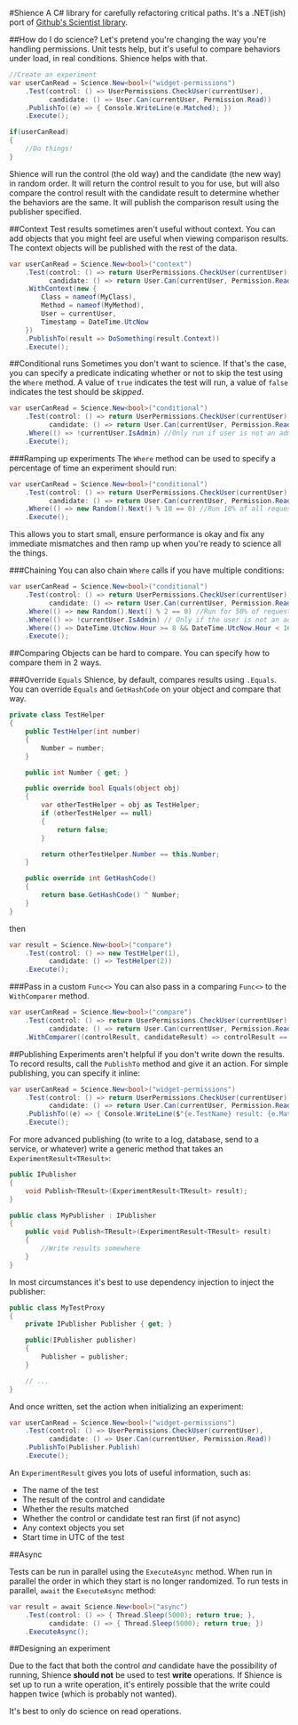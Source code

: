 ﻿#Shience
A C# library for carefully refactoring critical paths. It's a .NET(ish) port of [Github's Scientist library](https://github.com/github/scientist).

##How do I do science?
Let's pretend you're changing the way you're handling permissions. Unit tests help, but it's useful to compare behaviors under load, in real conditions. Shience helps with that.

```csharp
//Create an experiment
var userCanRead = Science.New<bool>("widget-permissions")
    .Test(control: () => UserPermissions.CheckUser(currentUser), 
          candidate: () => User.Can(currentUser, Permission.Read))
    .PublishTo((e) => { Console.WriteLine(e.Matched); })
    .Execute();

if(userCanRead)
{
    //Do things!
}
```

Shience will run the control (the old way) and the candidate (the new way) in random order. It will return the control result to you for use, but will also compare the control result with the candidate result to determine whether the behaviors are the same. It will publish the comparison result using the publisher specified.

##Context
Test results sometimes aren't useful without context. You can add objects that you might feel are useful when viewing comparison results. The context objects will be published with the rest of the data.

```csharp
var userCanRead = Science.New<bool>("context")
    .Test(control: () => return UserPermissions.CheckUser(currentUser), 
          candidate: () => return User.Can(currentUser, Permission.Read))
    .WithContext(new { 
        Class = nameof(MyClass),
        Method = nameof(MyMethod),
        User = currentUser,  
        Timestamp = DateTime.UtcNow 
    })
    .PublishTo(result => DoSomething(result.Context))
    .Execute();
```

##Conditional runs
Sometimes you don't want to science. If that's the case, you can specify a predicate indicating whether or not to skip the test using the `Where` method. A value of `true` indicates the test will run, a value of `false` indicates the test should be *skipped*.

```csharp
var userCanRead = Science.New<bool>("conditional")
    .Test(control: () => return UserPermissions.CheckUser(currentUser),
          candidate: () => return User.Can(currentUser, Permission.Read))
    .Where(() => !currentUser.IsAdmin) //Only run if user is not an admin
    .Execute();
```

###Ramping up experiments
The `Where` method can be used to specify a percentage of time an experiment should run:

```csharp
var userCanRead = Science.New<bool>("conditional")
    .Test(control: () => return UserPermissions.CheckUser(currentUser),
          candidate: () => return User.Can(currentUser, Permission.Read))
    .Where(() => new Random().Next() % 10 == 0) //Run 10% of all requests
    .Execute();
```

This allows you to start small, ensure performance is okay and fix any immediate mismatches and then ramp up when you're ready to science all the things.

###Chaining
You can also chain `Where` calls if you have multiple conditions:

```csharp
var userCanRead = Science.New<bool>("conditional")
    .Test(control: () => return UserPermissions.CheckUser(currentUser),
          candidate: () => return User.Can(currentUser, Permission.Read))
    .Where(() => new Random().Next() % 2 == 0) //Run for 50% of requests
    .Where(() => !currentUser.IsAdmin) // Only if the user is not an admin
    .Where(() => DateTime.UtcNow.Hour >= 8 && DateTime.UtcNow.Hour < 16) //Don't run at peak hours
    .Execute();
```

##Comparing
Objects can be hard to compare. You can specify how to compare them in 2 ways.

###Override `Equals`
Shience, by default, compares results using `.Equals`. You can override `Equals` and `GetHashCode` on your object and compare that way.

```csharp
private class TestHelper
{
    public TestHelper(int number)
    {
        Number = number;
    }

    public int Number { get; }

    public override bool Equals(object obj)
    {
        var otherTestHelper = obj as TestHelper;
        if (otherTestHelper == null)
        {
            return false;
        }

        return otherTestHelper.Number == this.Number;
    }

    public override int GetHashCode()
    {
        return base.GetHashCode() ^ Number;
    }
}
```

then

```csharp
var result = Science.New<bool>("compare")
    .Test(control: () => new TestHelper(1),
          candidate: () => TestHelper(2))
    .Execute();
```

###Pass in a custom `Func<>`
You can also pass in a comparing `Func<>` to the `WithComparer` method.

```csharp
var userCanRead = Science.New<bool>("compare")
    .Test(control: () => return UserPermissions.CheckUser(currentUser), 
          candidate: () => return User.Can(currentUser, Permission.Read))
    .WithComparer((controlResult, candidateResult) => controlResult == candidateResult);
```

##Publishing
Experiments aren't helpful if you don't write down the results. To record results, call the `PublishTo` method and give it an action. For simple publishing, you can specify it inline:

```csharp
var userCanRead = Science.New<bool>("widget-permissions")
    .Test(control: () => return UserPermissions.CheckUser(currentUser),
          candidate: () => return User.Can(currentUser, Permission.Read))
    .PublishTo((e) => { Console.WriteLine($"{e.TestName} result: {e.Matched}") })
    .Execute();
```

For more advanced publishing (to write to a log, database, send to a service, or whatever) write a generic method that takes an `ExperimentResult<TResult>`:

```csharp
public IPublisher
{
    void Publish<TResult>(ExperimentResult<TResult> result);
}

public class MyPublisher : IPublisher
{
    public void Publish<TResult>(ExperimentResult<TResult> result)
    {
        //Write results somewhere
    }
}
```

In most circumstances it's best to use dependency injection to inject the publisher:

```csharp
public class MyTestProxy
{
    private IPublisher Publisher { get; }

    public(IPublisher publisher)
    {
        Publisher = publisher;
    }

    // ...
}
```

And once written, set the action when initializing an experiment:

```csharp
var userCanRead = Science.New<bool>("widget-permissions")
    .Test(control: () => UserPermissions.CheckUser(currentUser),
          candidate: () => User.Can(currentUser, Permission.Read))
    .PublishTo(Publisher.Publish)
    .Execute();
```

An `ExperimentResult` gives you lots of useful information, such as:

- The name of the test
- The result of the control and candidate
- Whether the results matched
- Whether the control or candidate test ran first (if not async)
- Any context objects you set
- Start time in UTC of the test

##Async

Tests can be run in parallel using the `ExecuteAsync` method. When run in parallel the order in which they start is no longer randomized. To run tests in parallel, `await` the `ExecuteAsync` method:

```csharp
var result = await Science.New<bool>("async")
    .Test(control: () => { Thread.Sleep(5000); return true; },
          candidate: () => { Thread.Sleep(5000); return true; })
    .ExecuteAsync();
```

##Designing an experiment

Due to the fact that both the control *and* candidate have the possibility of running, Shience **should not** be used to test **write** operations. If Shience is set up to run a write operation, it's entirely possible that the write could happen twice (which is probably not wanted). 

It's best to only do science on read operations. 
